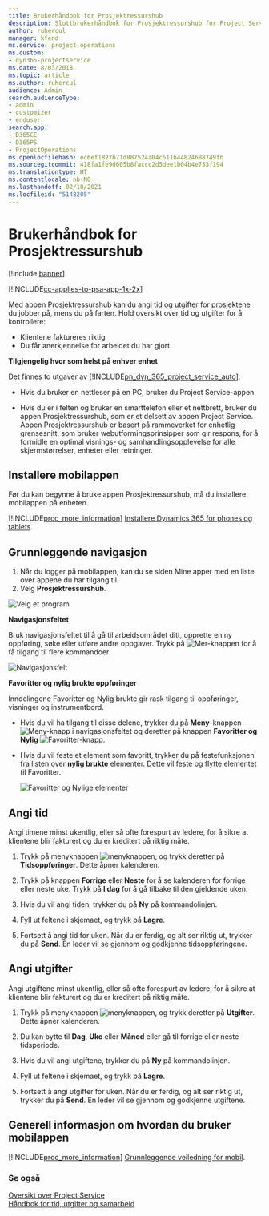 ```yaml
---
title: Brukerhåndbok for Prosjektressurshub
description: Sluttbrukerhåndbok for Prosjektressurshub for Project Service
author: ruhercul
manager: kfend
ms.service: project-operations
ms.custom:
- dyn365-projectservice
ms.date: 8/03/2018
ms.topic: article
ms.author: ruhercul
audience: Admin
search.audienceType:
- admin
- customizer
- enduser
search.app:
- D365CE
- D365PS
- ProjectOperations
ms.openlocfilehash: ec6ef1827b71d887524a04c511b44824688749fb
ms.sourcegitcommit: 418fa1fe9d605b8faccc2d5dee1b04b4e753f194
ms.translationtype: HT
ms.contentlocale: nb-NO
ms.lasthandoff: 02/10/2021
ms.locfileid: "5148205"
---
```

# <a name="user-guide-for-project-resource-hub"></a>Brukerhåndbok for Prosjektressurshub

[!include [banner](../includes/psa-now-project-operations.md)]

[!INCLUDE[cc-applies-to-psa-app-1x-2x](../includes/cc-applies-to-psa-app-1x-2x.md)]

Med appen Prosjektressurshub kan du angi tid og utgifter for prosjektene du jobber på, mens du på farten. Hold oversikt over tid og utgifter for å kontrollere:

- Klientene faktureres riktig
- Du får anerkjennelse for arbeidet du har gjort

**Tilgjengelig hvor som helst på enhver enhet**

Det finnes to utgaver av [!INCLUDE[pn_dyn_365_project_service_auto](../includes/pn-dyn-365-project-service-auto.md)]: 

- Hvis du bruker en nettleser på en PC, bruker du Project Service-appen. 

- Hvis du er i felten og bruker en smarttelefon eller et nettbrett, bruker du appen Prosjektressurshub, som er et delsett av appen Project Service. Appen Prosjektressurshub er basert på rammeverket for enhetlig grensesnitt, som bruker webutformingsprinsipper som gir respons, for å formidle en optimal visnings- og samhandlingsopplevelse for alle skjermstørrelser, enheter eller retninger. 


## <a name="install-the-mobile-app"></a>Installere mobilappen
Før du kan begynne å bruke appen Prosjektressurshub, må du installere mobilappen på enheten. 

[!INCLUDE[proc_more_information](../includes/proc-more-information.md)] [Installere Dynamics 365 for phones og tablets](https://docs.microsoft.com/dynamics365/mobile-app/install-dynamics-365-for-phones-and-tablets).

## <a name="basic-navigation"></a>Grunnleggende navigasjon
1.  Når du logger på mobilappen, kan du se siden Mine apper med en liste over appene du har tilgang til. 
2.  Velg **Prosjektressurshub**.

![Velg et program](media/chooseApp_1.png "Velg et program")

**Navigasjonsfeltet**

Bruk navigasjonsfeltet til å gå til arbeidsområdet ditt, opprette en ny oppføring, søke eller utføre andre oppgaver. Trykk på ![Mer-knappen](media/MoreButton.png "Mer-knappen") for å få tilgang til flere kommandoer.

![Navigasjonsfelt](media/NavBar_2.png "Navigasjonsfelt")

**Favoritter og nylig brukte oppføringer**

Inndelingene Favoritter og Nylig brukte gir rask tilgang til oppføringer, visninger og instrumentbord. 

- Hvis du vil ha tilgang til disse delene, trykker du på **Meny**-knappen ![Meny-knapp](media/MenuButton.png "Menyknapp") i navigasjonsfeltet og deretter på knappen **Favoritter og Nylig** ![Favoritter-knapp](media/FavButton.png "Favorittknapp").

- Hvis du vil feste et element som favoritt, trykker du på festefunksjonen fra listen over **nylig brukte** elementer. Dette vil feste og flytte elementet til Favoritter.

  ![Favoritter og Nylige elementer](media/Favs_3.png "Favoritter og Nylige elementer")
 
## <a name="enter-time"></a>Angi tid
Angi timene minst ukentlig, eller så ofte forespurt av ledere, for å sikre at klientene blir fakturert og du er kreditert på riktig måte.

1. Trykk på menyknappen ![menyknappen](media/MenuButton.png "Menyknapp"), og trykk deretter på **Tidsoppføringer**. Dette åpner kalenderen.

2. Trykk på knappen **Forrige** eller **Neste** for å se kalenderen for forrige eller neste uke. Trykk på **I dag** for å gå tilbake til den gjeldende uken.

3. Hvis du vil angi tiden, trykker du på **Ny** på kommandolinjen. 

4. Fyll ut feltene i skjemaet, og trykk på **Lagre**.

5. Fortsett å angi tid for uken. Når du er ferdig, og alt ser riktig ut, trykker du på **Send**. En leder vil se gjennom og godkjenne tidsoppføringene.

## <a name="enter-expenses"></a>Angi utgifter 
Angi utgiftene minst ukentlig, eller så ofte forespurt av ledere, for å sikre at klientene blir fakturert og du er kreditert på riktig måte.

1. Trykk på menyknappen ![menyknappen](media/MenuButton.png "Menyknapp"), og trykk deretter på **Utgifter**. Dette åpner kalenderen.

2. Du kan bytte til **Dag**, **Uke** eller **Måned** eller gå til forrige eller neste tidsperiode. 

3. Hvis du vil angi utgiftene, trykker du på **Ny** på kommandolinjen. 

4. Fyll ut feltene i skjemaet, og trykk på **Lagre**.

5. Fortsett å angi utgifter for uken. Når du er ferdig, og alt ser riktig ut, trykker du på **Send**. En leder vil se gjennom og godkjenne utgiftene.

## <a name="general-information-on-how-to-use-the-mobile-app"></a>Generell informasjon om hvordan du bruker mobilappen 
[!INCLUDE[proc_more_information](../includes/proc-more-information.md)] [Grunnleggende veiledning for mobil](https://docs.microsoft.com/dynamics365/mobile-app/dynamics-365-phones-tablets-users-guide).

### <a name="see-also"></a>Se også  
 [Oversikt over Project Service](../psa/overview.md)   
 [Håndbok for tid, utgifter og samarbeid](../psa/time-expense-collaboration-guide.md)   
 
